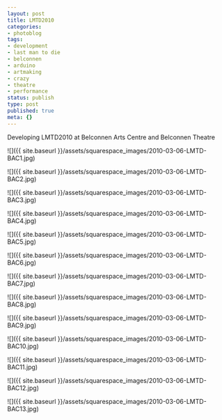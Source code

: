 ```yaml
---
layout: post
title: LMTD2010
categories:
- photoblog
tags:
- development
- last man to die
- belconnen
- arduino
- artmaking
- crazy
- theatre
- performance
status: publish
type: post
published: true
meta: {}
---
```


Developing LMTD2010 at Belconnen Arts Centre and Belconnen Theatre

![]({{ site.baseurl }}/assets/squarespace_images/2010-03-06-LMTD-BAC1.jpg)

![]({{ site.baseurl }}/assets/squarespace_images/2010-03-06-LMTD-BAC2.jpg)

![]({{ site.baseurl }}/assets/squarespace_images/2010-03-06-LMTD-BAC3.jpg)

![]({{ site.baseurl }}/assets/squarespace_images/2010-03-06-LMTD-BAC4.jpg)

![]({{ site.baseurl }}/assets/squarespace_images/2010-03-06-LMTD-BAC5.jpg)

![]({{ site.baseurl }}/assets/squarespace_images/2010-03-06-LMTD-BAC6.jpg)

![]({{ site.baseurl }}/assets/squarespace_images/2010-03-06-LMTD-BAC7.jpg)

![]({{ site.baseurl }}/assets/squarespace_images/2010-03-06-LMTD-BAC8.jpg)

![]({{ site.baseurl }}/assets/squarespace_images/2010-03-06-LMTD-BAC9.jpg)

![]({{ site.baseurl }}/assets/squarespace_images/2010-03-06-LMTD-BAC10.jpg)

![]({{ site.baseurl }}/assets/squarespace_images/2010-03-06-LMTD-BAC11.jpg)

![]({{ site.baseurl }}/assets/squarespace_images/2010-03-06-LMTD-BAC12.jpg)

![]({{ site.baseurl }}/assets/squarespace_images/2010-03-06-LMTD-BAC13.jpg)

